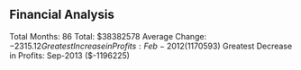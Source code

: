 ## Financial Analysis

Total Months: 86
Total: $38382578
Average Change: $-2315.12
Greatest Increase in Profits: Feb-2012 ($1170593)
Greatest Decrease in Profits: Sep-2013 ($-1196225)

